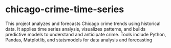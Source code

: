 # chicago-crime-time-series
This project analyzes and forecasts Chicago crime trends using historical data. It applies time series analysis, visualizes patterns, and builds predictive models to understand and anticipate crime. Tools include Python, Pandas, Matplotlib, and statsmodels for data analysis and forecasting
